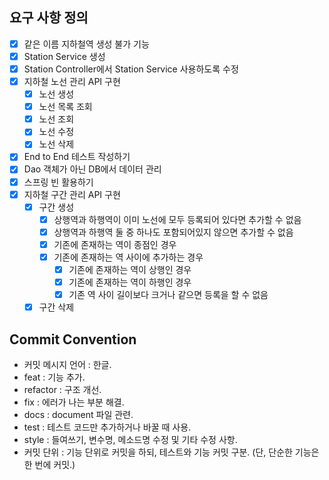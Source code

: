 ## 요구 사항 정의
- [x] 같은 이름 지하철역 생성 불가 기능
- [x] Station Service 생성
- [x] Station Controller에서 Station Service 사용하도록 수정 
- [x] 지하철 노선 관리 API 구현
    - [x] 노선 생성
    - [x] 노선 목록 조회
    - [x] 노선 조회
    - [x] 노선 수정
    - [x] 노선 삭제
- [x] End to End 테스트 작성하기
- [x] Dao 객체가 아닌 DB에서 데이터 관리
- [x] 스프링 빈 활용하기
- [x] 지하철 구간 관리 API 구현
  - [x] 구간 생성
    - [x] 상행역과 하행역이 이미 노선에 모두 등록되어 있다면 추가할 수 없음
    - [x] 상행역과 하행역 둘 중 하나도 포함되어있지 않으면 추가할 수 없음
    - [x] 기존에 존재하는 역이 종점인 경우
    - [x] 기존에 존재하는 역 사이에 추가하는 경우
      - [x] 기존에 존재하는 역이 상행인 경우
      - [x] 기존에 존재하는 역이 하행인 경우
      - [x] 기존 역 사이 길이보다 크거나 같으면 등록을 할 수 없음
  - [x] 구간 삭제

## Commit Convention
- 커밋 메시지 언어 : 한글.
- feat : 기능 추가.
- refactor : 구조 개선.
- fix : 에러가 나는 부분 해결.
- docs : document 파일 관련.
- test : 테스트 코드만 추가하거나 바꿀 때 사용.
- style : 들여쓰기, 변수명, 메소드명 수정 및 기타 수정 사항.
- 커밋 단위 : 기능 단위로 커밋을 하되, 테스트와 기능 커밋 구분. (단, 단순한 기능은 한 번에 커밋.)